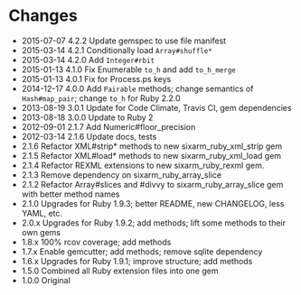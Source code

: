 # Changes

* 2015-07-07 4.2.2 Update gemspec to use file manifest
* 2015-03-14 4.2.1 Conditionally load `Array#shuffle*`
* 2015-03-14 4.2.0 Add `Integer#rbit`
* 2015-01-13 4.1.0 Fix Enumerable `to_h` and add `to_h_merge`
* 2015-01-13 4.0.1 Fix for Process.ps keys
* 2014-12-17 4.0.0 Add `Pairable` methods; change semantics of `Hash#map_pair`; change `to_h` for Ruby 2.2.0
* 2013-08-19 3.0.1 Update for Code Climate, Travis CI, gem dependencies
* 2013-08-18 3.0.0 Update to Ruby 2
* 2012-09-01 2.1.7 Add Numeric#floor_precision
* 2012-03-14 2.1.6 Update docs, tests
* 2.1.6 Refactor XML#strip* methods to new sixarm_ruby_xml_strip gem
* 2.1.5 Refactor XML#load* methods to new sixarm_ruby_xml_load gem
* 2.1.4 Refactor REXML extensions to new sixarm_ruby_rexml gem.
* 2.1.3 Remove dependency on sixarm_ruby_array_slice
* 2.1.2 Refactor Array#slices and #divvy to sixarm_ruby_array_slice gem with better method names
* 2.1.0 Upgrades for Ruby 1.9.3; better README, new CHANGELOG, less YAML, etc.
* 2.0.x Upgrades for Ruby 1.9.2; add methods; lift some methods to their own gems
* 1.8.x 100% rcov coverage; add methods
* 1.7.x Enable gemcutter; add methods; remove sqlite dependency
* 1.6.x Upgrades for Ruby 1.9.1; improve structure; add methods
* 1.5.0 Combined all Ruby extension files into one gem
* 1.0.0 Original
